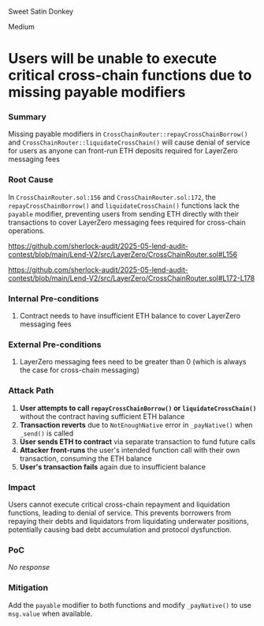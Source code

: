 Sweet Satin Donkey

Medium

# Users will be unable to execute critical cross-chain functions due to missing payable modifiers

### Summary

Missing payable modifiers in `CrossChainRouter::repayCrossChainBorrow()` and `CrossChainRouter::liquidateCrossChain()` will cause denial of service for users as anyone can front-run ETH deposits required for LayerZero messaging fees

### Root Cause

In `CrossChainRouter.sol:156` and `CrossChainRouter.sol:172`, the `repayCrossChainBorrow()` and `liquidateCrossChain()` functions lack the `payable` modifier, preventing users from sending ETH directly with their transactions to cover LayerZero messaging fees required for cross-chain operations.

https://github.com/sherlock-audit/2025-05-lend-audit-contest/blob/main/Lend-V2/src/LayerZero/CrossChainRouter.sol#L156

https://github.com/sherlock-audit/2025-05-lend-audit-contest/blob/main/Lend-V2/src/LayerZero/CrossChainRouter.sol#L172-L178

### Internal Pre-conditions

1. Contract needs to have insufficient ETH balance to cover LayerZero messaging fees

### External Pre-conditions

1. LayerZero messaging fees need to be greater than 0 (which is always the case for cross-chain messaging)

### Attack Path

1. **User attempts to call `repayCrossChainBorrow()` or `liquidateCrossChain()`** without the contract having sufficient ETH balance
2. **Transaction reverts** due to `NotEnoughNative` error in `_payNative()` when `_send()` is called
3. **User sends ETH to contract** via separate transaction to fund future calls
4. **Attacker front-runs** the user's intended function call with their own transaction, consuming the ETH balance
5. **User's transaction fails** again due to insufficient balance

### Impact

Users cannot execute critical cross-chain repayment and liquidation functions, leading to denial of service. This prevents borrowers from repaying their debts and liquidators from liquidating underwater positions, potentially causing bad debt accumulation and protocol dysfunction.

### PoC

_No response_

### Mitigation

Add the `payable` modifier to both functions and modify `_payNative()` to use `msg.value` when available.